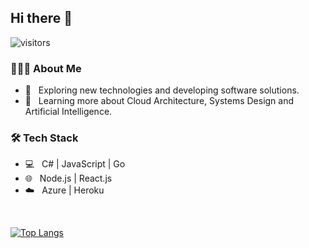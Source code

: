 <h2> Hi there 👋</h2>

![visitors](https://visitor-badge.laobi.icu/badge?page_id=mottibec.mottibec)
 
<h3> 👨🏻‍💻 About Me </h3>

- 🤔 &nbsp; Exploring new technologies and developing software solutions.
- 🌱 &nbsp; Learning more about Cloud Architecture, Systems Design and Artificial Intelligence.

<h3>🛠 Tech Stack</h3>

- 💻 &nbsp; C# | JavaScript | Go
- 🌐 &nbsp; Node.js | React.js
- ☁️ &nbsp; Azure | Heroku
<br/>

[![Top Langs](https://github-readme-stats.vercel.app/api/top-langs/?username=mottibec&layout=compact)](https://github.com/anuraghazra/github-readme-stats)
<br/>
